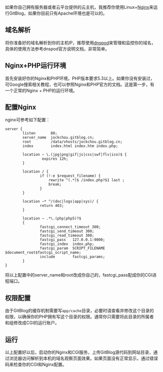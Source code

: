 <!--
author: jockchou
date: 2015-07-22
title: 在Nginx上运行GitBlog
images: /theme/cube/image/cube8.jpg
tags: GitBlog
category: GitBlog
status: publish
summary: 如果你自己拥有服务器或者云平台提供的云主机，我推荐你使用Linux+[Nginx](http://nginx.org/)来运行GitBlog，如果你目前只有Apache环境也是可以的。
-->

如果你自己拥有服务器或者云平台提供的云主机，我推荐你使用Linux+[Nginx](http://nginx.org/)来运行GitBlog，如果你目前只有Apache环境也是可以的。

## 域名解析 ##
将你准备好的域名解析到你的主机IP，推荐使用[dnspod](https://www.dnspod.cn/)来管理和监控你的域名，具体的使用方法参考dnspod官方说明文档，非常简单。

## Nginx+PHP运行环境 ##

首先安装好你的Nginx和PHP环境，PHP版本要求5.3以上。如果你没有安装过，可Google搜索相关教程，也可以参照Nginx和PHP官方的文档。这是第一步，有一个正常的Nginx + PHP的运行环境。

## 配置Nginx ##

nginx可参考如下配置：

```
server {
        listen       80;
        server_name  jockchou.gitblog.cn;
        root         /data/vhosts/jockchou.gitblog.cn;
        index        index.html index.htm index.php;

        location ~ \.(jpg|png|gif|js|css|swf|flv|ico)$ {
                 expires 12h;
        }

        location / {
                if (!-e $request_filename) {
                    rewrite ^(.*)$ /index.php?$1 last ;
                    break;
                }
        }

        location ~* ^/(doc|logs|app|sys)/ {
                return 403;
        }
    
        location ~ .*\.(php|php5)?$
        {
                fastcgi_connect_timeout 300;
                fastcgi_send_timeout 300;
                fastcgi_read_timeout 300;
                fastcgi_pass   127.0.0.1:9000;
                fastcgi_index  index.php;
                fastcgi_param  SCRIPT_FILENAME $document_root$fastcgi_script_name;
                include        fastcgi_params;
        }
}
```

将以上配置中的server_name和root改成你自己的，fastcgi_pass配成你的CGI进程端口。

## 权限配置 ##

由于GitBlog的缓存机制需要写`app/cache`目录，必要时请查看并修改这个目录的权限，以确保你的PHP拥有写这个目录的权限。通常你只需要将此目录的所属者和组修改成CGI的运行账户。


## 运行 ##

以上配置好以后，启动你的Nginx和CGI服务，上传GitBlog源代码到网站目录，通过浏览器访问解析到本机的域名观察页面效果。如果页面没有正常显示，通过错误码来检查你的CGI和Nginx配置。